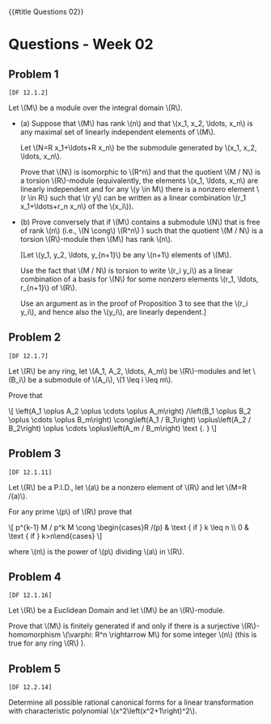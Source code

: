 {{#title Questions 02}}

# Questions - Week 02

## Problem 1

`[DF 12.1.2]`

Let \\(M\\) be a module over the integral domain \\(R\\).

* (a) Suppose that \\(M\\) has rank \\(n\\) and that \\(x\_1, x\_2, \ldots, x\_n\\) is any maximal set of linearly independent elements of \\(M\\).

    Let \\(N=R x\_1+\ldots+R x\_n\\) be the submodule generated by \\(x\_1, x\_2, \ldots, x\_n\\).

    Prove that \\(N\\) is isomorphic to \\(R^n\\) and that the quotient \\(M / N\\) is a torsion \\(R\\)-module (equivalently, the elements \\(x\_1, \ldots, x\_n\\) are linearly independent and for any \\(y \in M\\) there is a nonzero element \\(r \in R\\) such that \\(r y\\) can be written as a linear combination \\(r\_1 x\_1+\ldots+r\_n x\_n\\) of the \\(x\_i\\)).

* (b) Prove conversely that if \\(M\\) contains a submodule \\(N\\) that is free of rank \\(n\\) (i.e., \\(N \cong\\) \\(R^n\\) ) such that the quotient \\(M / N\\) is a torsion \\(R\\)-module then \\(M\\) has rank \\(n\\).

    [Let \\(y\_1, y\_2, \ldots, y\_{n+1}\\) be any \\(n+1\\) elements of \\(M\\).

    Use the fact that \\(M / N\\) is torsion to write \\(r\_i y\_i\\) as a linear combination of a basis for \\(N\\) for some nonzero elements \\(r\_1, \ldots, r\_{n+1}\\) of \\(R\\).

    Use an argument as in the proof of Proposition 3 to see that the \\(r\_i y\_i\\), and hence also the \\(y\_i\\), are linearly dependent.]



## Problem 2

`[DF 12.1.7]`

Let \\(R\\) be any ring, let \\(A\_1, A\_2, \ldots, A\_m\\) be \\(R\\)-modules and let \\(B\_i\\) be a submodule of \\(A\_i\\), \\(1 \leq i \leq m\\).

Prove that

\\[
\left(A\_1 \oplus A\_2 \oplus \cdots \oplus A\_m\right) /\left(B\_1 \oplus B\_2 \oplus \cdots \oplus B\_m\right) \cong\left(A\_1 / B\_1\right) \oplus\left(A\_2 / B\_2\right) \oplus \cdots \oplus\left(A\_m / B\_m\right) \text {.
}
\\]

## Problem 3

`[DF 12.1.11]`

Let \\(R\\) be a P.I.D., let \\(a\\) be a nonzero element of \\(R\\) and let \\(M=R /(a)\\).

For any prime \\(p\\) of \\(R\\) prove that

\\[
p^{k-1} M / p^k M \cong \begin{cases}R /(p) & \text { if } k \leq n \\\\ 0 & \text { if } k>n\end{cases}
\\]

where \\(n\\) is the power of \\(p\\) dividing \\(a\\) in \\(R\\).

## Problem 4

`[DF 12.1.16]`

Let \\(R\\) be a Euclidean Domain and let \\(M\\) be an \\(R\\)-module.

Prove that \\(M\\) is finitely generated if and only if there is a surjective \\(R\\)-homomorphism \\(\varphi: R^n \rightarrow M\\) for some integer \\(n\\) (this is true for any ring \\(R\\) ).

## Problem 5

`[DF 12.2.14]`

Determine all possible rational canonical forms for a linear transformation with characteristic polynomial \\(x^2\left(x^2+1\right)^2\\).